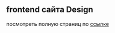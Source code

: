 ## frontend сайта Design
посмотреть полную страниц по [ссылке](https://dabaeva1.github.io/portfolio-frontend/)
